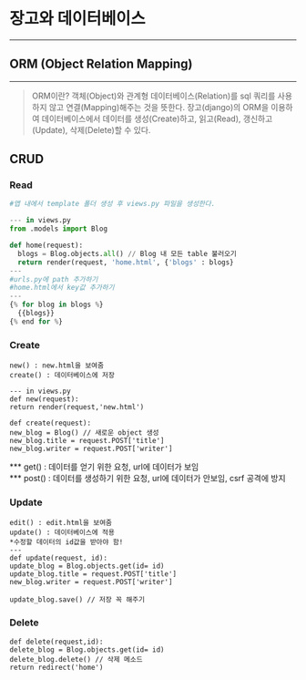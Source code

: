 # 장고와 데이터베이스
------------
## ORM (Object Relation Mapping)
------------
> ORM이란? 객체(Object)와 관계형 데이터베이스(Relation)를 sql 쿼리를 사용하지 않고 연결(Mapping)해주는 것을 뜻한다. 
> 장고(django)의 ORM을 이용하여 데이터베이스에서 데이터를 생성(Create)하고, 읽고(Read), 갱신하고(Update), 삭제(Delete)할 수 있다.  

## CRUD
### Read
```python
#앱 내에서 template 폴더 생성 후 views.py 파일을 생성한다.  

--- in views.py
from .models import Blog  

def home(request):
  blogs = Blog.objects.all() // Blog 내 모든 table 불러오기
  return render(request, 'home.html', {'blogs' : blogs}
---
#urls.py에 path 추가하기
#home.html에서 key값 추가하기
---
{% for blog in blogs %}
  {{blogs}}
{% end for %}
```
### Create
```
new() : new.html을 보여줌  
create() : 데이터베이스에 저장  

--- in views.py
def new(request):
return render(request,'new.html')
  
def create(request):
new_blog = Blog() // 새로운 object 생성
new_blog.title = request.POST['title']
new_blog.writer = request.POST['writer']

```

 *** get() : 데이터를 얻기 위한 요청, url에 데이터가 보임  
 *** post() : 데이터를 생성하기 위한 요청, url에 데이터가 안보임, csrf 공격에 방지  

### Update
```
edit() : edit.html을 보여줌
update() : 데이터베이스에 적용
*수정할 데이터의 id값을 받아야 함!  
---
def update(request, id):
update_blog = Blog.objects.get(id= id)
update_blog.title = request.POST['title']
new_blog.writer = request.POST['writer']

update_blog.save() // 저장 꼭 해주기
```
### Delete
```
def delete(request,id):
delete_blog = Blog.objects.get(id= id)
delete_blog.delete() // 삭제 메소드
return redirect('home')
```
